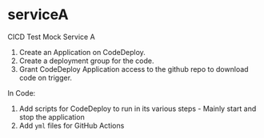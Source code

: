 # serviceA
CICD Test Mock Service A

1. Create an Application on CodeDeploy. 
2. Create a deployment group for the code.
3. Grant CodeDeploy Application access to the github repo to download code on trigger.

In Code:

1. Add scripts for CodeDeploy to run in its various steps - Mainly start and stop the application
2. Add ```yml``` files for GitHub Actions
